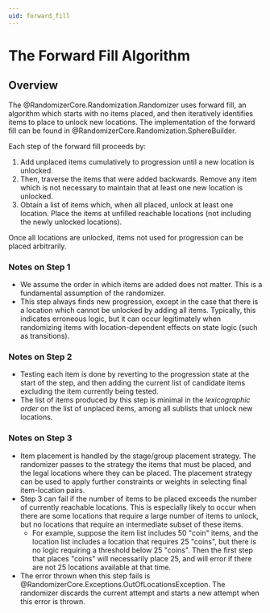 ```yaml
---
uid: forward_fill
---
```


# The Forward Fill Algorithm

## Overview

The @RandomizerCore.Randomization.Randomizer uses forward fill, an algorithm
which starts with no items placed, and then iteratively identifies items to
place to unlock new locations. The implementation of the forward fill can be
found in @RandomizerCore.Randomization.SphereBuilder.

Each step of the forward fill proceeds by:

1. Add unplaced items cumulatively to progression until a new location is
   unlocked.
2. Then, traverse the items that were added backwards. Remove any item which is
   not necessary to maintain that at least one new location is unlocked.
3. Obtain a list of items which, when all placed, unlock at least one location.
   Place the items at unfilled reachable locations (not including the newly
   unlocked locations).

Once all locations are unlocked, items not used for progression can be placed
arbitrarily.

### Notes on Step 1

- We assume the order in which items are added does not matter. This is a
  fundamental assumption of the randomizer.
- This step always finds new progression, except in the case that there is a
  location which cannot be unlocked by adding all items. Typically, this
  indicates erroneous logic, but it can occur legitimately when randomizing
  items with location-dependent effects on state logic (such as transitions).

### Notes on Step 2

- Testing each item is done by reverting to the progression state at the start
  of the step, and then adding the current list of candidate items excluding the
  item currently being tested.
- The list of items produced by this step is minimal in the _lexicographic
  order_ on the list of unplaced items, among all sublists that unlock new
  locations.

### Notes on Step 3

- Item placement is handled by the stage/group placement strategy. The
  randomizer passes to the strategy the items that must be placed, and the legal
  locations where they can be placed. The placement strategy can be used to
  apply further constraints or weights in selecting final item-location pairs.
- Step 3 can fail if the number of items to be placed exceeds the number of
  currently reachable locations. This is especially likely to occur when there
  are some locations that require a large number of items to unlock, but no
  locations that require an intermediate subset of these items.
  - For example, suppose the item list includes 50 "coin" items, and the
    location list includes a location that requires 25 "coins", but there is no
    logic requiring a threshold below 25 "coins". Then the first step that
    places "coins" will necessarily place 25, and will error if there are not 25
    locations available at that time.
- The error thrown when this step fails is
  @RandomizerCore.Exceptions.OutOfLocationsException. The randomizer discards
  the current attempt and starts a new attempt when this error is thrown.
